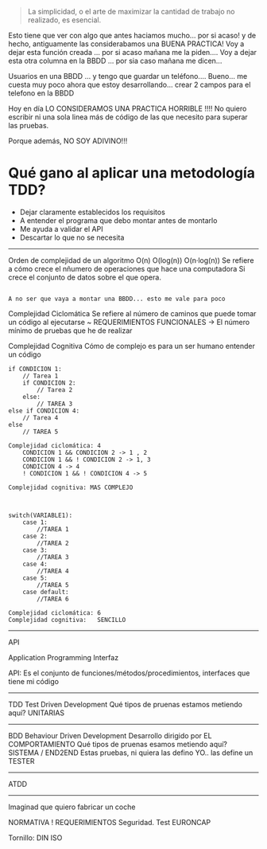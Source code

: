> La simplicidad, o el arte de maximizar la cantidad de trabajo no realizado, es esencial.

Esto tiene que ver con algo que antes haciamos mucho... por si acaso! y de hecho, antiguamente las considerabamos una BUENA PRACTICA!
Voy a dejar esta función creada ... por si acaso mañana me la piden....
Voy a dejar esta otra columna en la BBDD ... por sia caso mañana me dicen...

Usuarios en una BBDD ... y tengo que guardar un teléfono.... 
Bueno... me cuesta muy poco ahora que estoy desarrollando... crear 2 campos para el telefono en la BBDD

Hoy en día LO CONSIDERAMOS UNA PRACTICA HORRIBLE !!!!
No quiero escribir ni una sola linea más de código de las que necesito para superar las pruebas.

Porque además, NO SOY ADIVINO!!!


# Qué gano al aplicar una metodología TDD?

- Dejar claramente establecidos los requisitos
- A entender el programa que debo montar antes de montarlo
- Me ayuda a validar el API
- Descartar lo que no se necesita


---

Orden de complejidad de un algoritmo O(n) O(log(n)) O(n·log(n))                 Se refiere a cómo crece el nñumero de operaciones que hace una computadora
                                                                                Si crece el conjunto de datos sobre el que opera.
                                                                                
                                                                                A no ser que vaya a montar una BBDD... esto me vale para poco

Complejidad Ciclomática             Se refiere al número de caminos que puede tomar un código al ejecutarse ~ REQUERIMIENTOS FUNCIONALES
                                                                                -> El número mínimo de pruebas que he de realizar

Complejidad Cognitiva               Cómo de complejo es para un ser humano entender un código


    if CONDICION 1:
        // Tarea 1
        if CONDICION 2:
            // Tarea 2
        else:
            // TAREA 3
    else if CONDICION 4:
        // Tarea 4
    else
        // TAREA 5
        
    Complejidad ciclomática: 4
        CONDICION 1 && CONDICION 2 -> 1 , 2
        CONDICION 1 && ! CONDICION 2 -> 1, 3
        CONDICION 4 -> 4
        ! CONDICION 1 && ! CONDICION 4 -> 5
        
    Complejidad cognitiva: MAS COMPLEJO 
    
    

    switch(VARIABLE1):
        case 1:
            //TAREA 1
        case 2:
            //TAREA 2
        case 3:
            //TAREA 3
        case 4:
            //TAREA 4
        case 5:
            //TAREA 5
        case default:
            //TAREA 6

    Complejidad ciclomática: 6
    Complejidad cognitiva:   SENCILLO

---

API

Application Programming Interfaz

API: Es el conjunto de funciones/métodos/procedimientos, interfaces que tiene mi código


---

TDD
Test Driven Development
Qué tipos de pruenas estamos metiendo aquí?  UNITARIAS

---

BDD
Behaviour Driven Development
Desarrollo dirigido por EL COMPORTAMIENTO
Qué tipos de pruenas esamos metiendo aquí?  SISTEMA / END2END
    Estas pruebas, ni quiera las defino YO.. las define un TESTER
    
---

ATDD

---

Imaginad que quiero fabricar un coche

NORMATIVA ! REQUERIMIENTOS
Seguridad. Test EURONCAP

Tornillo: DIN ISO